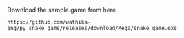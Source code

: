 Download the sample game from here
```
https://github.com/wathika-eng/py_snake_game/releases/download/Mega/snake_game.exe
```
